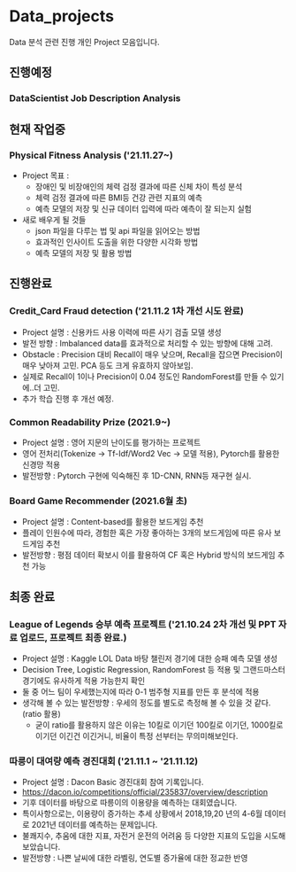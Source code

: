 # Data_projects

Data 분석 관련 진행 개인 Project 모음입니다.

## 진행예정

### DataScientist Job Description Analysis
 
## 현재 작업중

### Physical Fitness Analysis ('21.11.27~)
- Project 목표 : 
  - 장애인 및 비장애인의 체력 검정 결과에 따른 신체 차이 특성 분석
  - 체력 검정 결과에 따른 BMI등 건강 관련 지표의 예측
  - 예측 모델의 저장 및 신규 데이터 입력에 따라 예측이 잘 되는지 실험
- 새로 배우게 될 것들
  - json 파일을 다루는 법 및 api 파일을 읽어오는 방법
  - 효과적인 인사이트 도출을 위한 다양한 시각화 방법
  - 예측 모델의 저장 및 활용 방법

## 진행완료

### Credit_Card Fraud detection ('21.11.2 1차 개선 시도 완료)
- Project 설명 : 신용카드 사용 이력에 따른 사기 검출 모델 생성
- 발전 방향 : Imbalanced data를 효과적으로 처리할 수 있는 방향에 대해 고려.
- Obstacle : Precision 대비 Recall이 매우 낮으며, Recall을 잡으면 Precision이 매우 낮아져 고민. PCA 등도 크게 유효하지 않아보임.
- 실제로 Recall이 1이나 Precision이 0.04 정도인 RandomForest를 만들 수 있기에..더 고민.
- 추가 학습 진행 후 개선 예정.

### Common Readability Prize (2021.9~)
- Project 설명 : 영어 지문의 난이도를 평가하는 프로젝트
- 영어 전처리(Tokenize -> Tf-Idf/Word2 Vec -> 모델 적용), Pytorch를 활용한 신경망 적용
- 발전방향 : Pytorch 구현에 익숙해진 후 1D-CNN, RNN등 재구현 실시.

### Board Game Recommender (2021.6월 초)
- Project 설명 : Content-based를 활용한 보드게임 추천
- 플레이 인원수에 따라, 경험한 혹은 가장 좋아하는 3개의 보드게임에 따른 유사 보드게임 추천
- 발전방향 : 평점 데이터 확보시 이를 활용하여 CF 혹은 Hybrid 방식의 보드게임 추천 가능


## 최종 완료
### League of Legends 승부 예측 프로젝트 ('21.10.24 2차 개선 및 PPT 자료 업로드, 프로젝트 최종 완료.)
- Project 설명 : Kaggle LOL Data 바탕 챌린저 경기에 대한 승패 예측 모델 생성
- Decision Tree, Logistic Regression, RandomForest 등 적용 및 그랜드마스터 경기에도 유사하게 적용 가능한지 확인
- 둘 중 어느 팀이 우세했는지에 따라 0-1 범주형 지표를 만든 후 분석에 적용
- 생각해 볼 수 있는 발전방향 : 우세의 정도를 별도로 측정해 볼 수 있을 것 같다. (ratio 활용)
  - 굳이 ratio를 활용하지 않은 이유는 10킬로 이기던 100킬로 이기던, 1000킬로 이기던 이긴건 이긴거니, 비율이 특정 선부터는 무의미해보인다.

### 따릉이 대여량 예측 경진대회 ('21.11.1 ~ '21.11.12)
- Project 설명 : Dacon Basic 경진대회 참여 기록입니다.
- https://dacon.io/competitions/official/235837/overview/description
- 기후 데이터를 바탕으로 따릉이의 이용량을 예측하는 대회였습니다.
- 특이사항으로는, 이용량이 증가하는 추세 상황에서 2018,19,20 년의 4-6월 데이터로 2021년 데이터를 예측하는 문제입니다.
- 불쾌지수, 추움에 대한 지표, 자전거 운전의 어려움 등 다양한 지표의 도입을 시도해보았습니다.
- 발전방향 : 나쁜 날씨에 대한 라벨링, 연도별 증가율에 대한 정교한 반영
